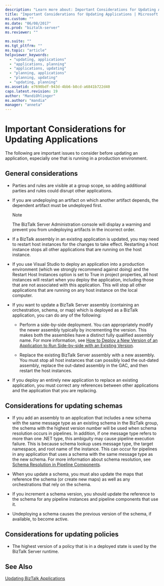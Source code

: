 ```yaml
---
description: "Learn more about: Important Considerations for Updating Applications"
title: "Important Considerations for Updating Applications | Microsoft Docs"
ms.custom: ""
ms.date: "06/08/2017"
ms.prod: "biztalk-server"
ms.reviewer: ""

ms.suite: ""
ms.tgt_pltfrm: ""
ms.topic: "article"
helpviewer_keywords: 
  - "updating, applications"
  - "applications, planning"
  - "applications, updating"
  - "planning, applications"
  - "planning, updating"
  - "updating, planning"
ms.assetid: e7690bdf-943d-4bb6-b8cd-a6841b722d40
caps.latest.revision: 19
author: "MandiOhlinger"
ms.author: "mandia"
manager: "anneta"
---
```

# Important Considerations for Updating Applications
The following are important issues to consider before updating an application, especially one that is running in a production environment.  
  
## General considerations  
  
-   Parties and rules are visible at a group scope, so adding additional parties and rules could disrupt other applications.  
  
-   If you are undeploying an artifact on which another artifact depends, the dependent artifact must be undeployed first.  
  
    > [!NOTE]
    >  The BizTalk Server Administration console will display a warning and prevent you from undeploying artifacts in the incorrect order.  
  
-   If a BizTalk assembly in an existing application is updated, you may need to restart host instances for the changes to take effect. Restarting a host instance stops all other applications that are running on the host instance.  
  
-   If you use Visual Studio to deploy an application into a production environment (which we strongly recommend against doing) and the Restart Host Instances option is set to True in project properties, all host instances will restart when you deploy the application, including those that are not associated with this application. This will stop all other applications that are running on any host instance on the local computer.  
  
-   If you want to update a BizTalk Server assembly (containing an orchestration, schema, or map) which is deployed as a BizTalk application, you can do any of the following:  
  
    -   Perform a side-by-side deployment. You can appropriately modify the newer assembly typically by incrementing the version. This makes both the assemblies have a distinct fully qualified assembly name. For more information, see [How to Deploy a New Version of an Application to Run Side-by-side with an Existing Version](../core/deploy-new-application-version-to-run-side-by-side-with-existing-version.md).  
  
    -   Replace the existing BizTalk Server assembly with a new assembly. You must stop all host instances that can possibly load the out-dated assembly, replace the out-dated assembly in the GAC, and then restart the host instances.  
  
-   If you deploy an entirely new application to replace an existing application, you must correct any references between other applications and the application that you are replacing.  
  
## Considerations for updating schemas  
  
-   If you add an assembly to an application that includes a new schema with the same message type as an existing schema in the BizTalk group, the schema with the highest version number will be used when schema resolution occurs in pipelines. In addition, if one message type refers to more than one .NET type, this ambiguity may cause pipeline execution failure. This is because schema lookup uses message type, the target namespace, and root name of the instance. This can occur for pipelines in any application that uses a schema with the same message type as the new schema. For more information about schema resolution, see [Schema Resolution in Pipeline Components](../core/schema-resolution-in-pipeline-components.md).  
  
-   When you update a schema, you must also update the maps that reference the schema (or create new maps) as well as any orchestrations that rely on the schema.  
  
-   If you increment a schema version, you should update the reference to the schema for any pipeline instances and pipeline components that use it.  
  
-   Undeploying a schema causes the previous version of the schema, if available, to become active.  
  
## Considerations for updating policies  
  
-   The highest version of a policy that is in a deployed state is used by the BizTalk Server runtime.  
  
## See Also  
 [Updating BizTalk Applications](../core/updating-biztalk-applications.md)
